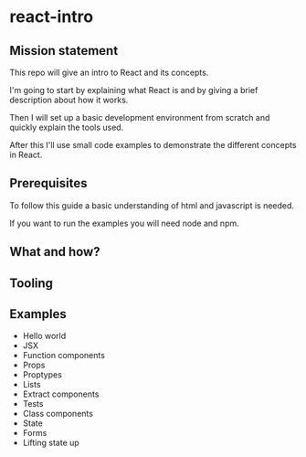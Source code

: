 # react-intro

## Mission statement

This repo will give an intro to React and its concepts.

I'm going to start by explaining what React is and by giving a brief description about how it works.

Then I will set up a basic development environment from scratch and quickly explain the tools used.

After this I'll use small code examples to demonstrate the different concepts in React.

## Prerequisites

To follow this guide a basic understanding of html and javascript is needed.

If you want to run the examples you will need node and npm.

## What and how?

## Tooling

## Examples

* Hello world
* JSX
* Function components
* Props
* Proptypes
* Lists
* Extract components
* Tests
* Class components
* State
* Forms
* Lifting state up